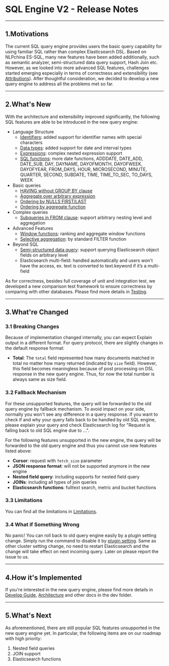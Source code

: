 # SQL Engine V2 - Release Notes

---
## 1.Motivations

The current SQL query engine provides users the basic query capability for using familiar SQL rather than complex Elasticsearch DSL. Based on NLPchina ES-SQL, many new features have been added additionally, such as semantic analyzer, semi-structured data query support, Hash Join etc. However, as we looked into more advanced SQL features, challenges started emerging especially in terms of correctness and extensibility (see [Attributions](../attributions.md)). After thoughtful consideration, we decided to develop a new query engine to address all the problems met so far.


---
## 2.What's New

With the architecture and extensibility improved significantly, the following SQL features are able to be introduced in the new query engine:

* Language Structure
    * [Identifiers](/docs/user/general/identifiers.rst): added support for identifier names with special characters
    * [Data types](/docs/user/general/datatypes.rst): added support for date and interval types
    * [Expressions](/docs/user/dql/expressions.rst): complex nested expression support
    * [SQL functions](/docs/user/dql/functions.rst): more date functions, ADDDATE, DATE_ADD, DATE_SUB, DAY, DAYNAME, DAYOFMONTH, DAYOFWEEK, DAYOFYEAR, FROM_DAYS, HOUR, MICROSECOND, MINUTE, QUARTER, SECOND, SUBDATE, TIME, TIME_TO_SEC, TO_DAYS, WEEK
* Basic queries
    * [HAVING without GROUP BY clause](/docs/user/dql/aggregations.rst#having-without-group-by)
    * [Aggregate over arbitrary expression](/docs/user/dql/aggregations.rst#expression)
    * [Ordering by NULLS FIRST/LAST](/docs/user/dql/basics.rst#example-2-specifying-order-for-null)
    * [Ordering by aggregate function](/docs/user/dql/basics.rst#example-3-ordering-by-aggregate-functions)
* Complex queries
    * [Subqueries in FROM clause](/docs/user/dql/complex.rst#example-2-subquery-in-from-clause): support arbitrary nesting level and aggregation
* Advanced Features
    * [Window functions](/docs/user/dql/window.rst): ranking and aggregate window functions
    * [Selective aggregation](/docs/user/dql/aggregations.rst#filter-clause): by standard FILTER function
* Beyond SQL
    * [Semi-structured data query](/docs/user/beyond/partiql.rst#example-2-selecting-deeper-levels): support querying Elasticsearch object fields on arbitrary level
    * Elasticsearch multi-field: handled automatically and users won't have the access, ex. text is converted to text.keyword if it’s a multi-field

As for correctness, besides full coverage of unit and integration test, we developed a new comparison test framework to ensure correctness by comparing with other databases. Please find more details in [Testing](./Testing.md).


---
## 3.What're Changed

### 3.1 Breaking Changes

Because of implementation changed internally, you can expect Explain output in a different format. For query protocol, there are slightly changes in the default response format:

* **Total**: The `total` field represented how many documents matched in total no matter how many returned (indicated by `size` field). However, this field becomes meaningless because of post processing on DSL response in the new query engine. Thus, for now the total number is always same as size field.

### 3.2 Fallback Mechanism

For these unsupported features, the query will be forwarded to the old query engine by fallback mechanism. To avoid impact on your side, normally you won't see any difference in a query response. If you want to check if and why your query falls back to be handled by old SQL engine, please explain your query and check Elasticsearch log for "Request is falling back to old SQL engine due to ...".

For the following features unsupported in the new engine, the query will be forwarded to the old query engine and thus you cannot use new features listed above:

* **Cursor**: request with `fetch_size` parameter
* **JSON response format**: will not be supported anymore in the new engine
* **Nested field query**: including supports for nested field query
* **JOINs**: including all types of join queries
* **Elasticsearch functions**: fulltext search, metric and bucket functions

### 3.3 Limitations

You can find all the limitations in [Limitations](/docs/user/limitations/limitations.rst). 

### 3.4 What if Something Wrong

No panic! You can roll back to old query engine easily by a plugin setting change. Simply run the command to disable it by [plugin setting](/docs/user/admin/settings.rst#opendistro-sql-engine-new-enabled). Same as other cluster setting change, no need to restart Elasticsearch and the change will take effect on next incoming query. Later on please report the issue to us.


---
## 4.How it's Implemented

If you're interested in the new query engine, please find more details in [Develop Guide](../developing.rst), [Architecture](./Architecture.md) and other docs in the dev folder.


---
## 5.What's Next

As aforementioned, there are still popular SQL features unsupported in the new query engine yet. In particular, the following items are on our roadmap with high priority:

1. Nested field queries
2. JOIN support
3. Elasticsearch functions
